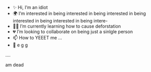 - ✨ Hi, I’m an idiot
- 🌍 I’m interested in being interested in being interested in being interested in being interested in being intere-
- 🌳🔫 I’m currently learning how to cause deforstation
- 💔 I’m looking to collaborate on being just a sinlgle person
- 📫 How to YEEET me ...
- 🥚 e  g  g


<!---
uwu is a ✨ sussy ✨ repository because its `ME` (dis file) appears on your GitHub profile.
You can click the Wawa link to take a yeet at your changes.
---> ....
am dead
